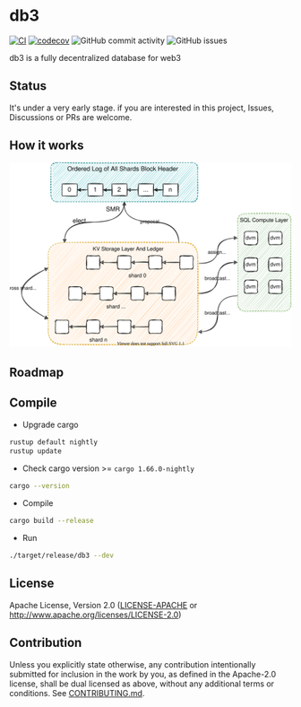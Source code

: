 # db3

[![CI](https://github.com/db3-teams/db3/workflows/CI/badge.svg)](https://github.com/db3-teams/db3/actions)
[![codecov](https://codecov.io/gh/db3-teams/db3/branch/main/graph/badge.svg?token=A2P47OWC5H)](https://codecov.io/gh/db3-teams/db3)
![GitHub commit activity](https://img.shields.io/github/commit-activity/w/db3-teams/db3)
![GitHub issues](https://img.shields.io/github/issues/db3-teams/db3)

db3 is a fully decentralized database for web3 

## Status

It's under a very early stage. if you are interested in this project, Issues, Discussions or PRs are welcome.

## How it works
![arch](./docs/arch.svg)
## Roadmap

## Compile

- Upgrade cargo

```bash
rustup default nightly
rustup update 
```

- Check cargo version >= `cargo 1.66.0-nightly` 


```bash
cargo --version
```

- Compile

```bash
cargo build --release
```

- Run

```bash
./target/release/db3 --dev
```

## License
Apache License, Version 2.0
   ([LICENSE-APACHE](LICENSE-APACHE) or http://www.apache.org/licenses/LICENSE-2.0)

## Contribution

Unless you explicitly state otherwise, any contribution intentionally submitted
for inclusion in the work by you, as defined in the Apache-2.0 license, shall be
dual licensed as above, without any additional terms or conditions.
See [CONTRIBUTING.md](CONTRIBUTING.md).
